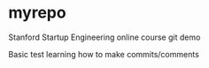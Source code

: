 myrepo
======

Stanford Startup Engineering online course git demo

Basic test learning how to make commits/comments
